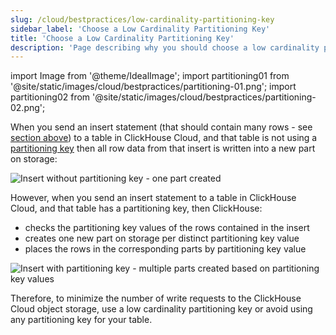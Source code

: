 ```yaml
---
slug: /cloud/bestpractices/low-cardinality-partitioning-key
sidebar_label: 'Choose a Low Cardinality Partitioning Key'
title: 'Choose a Low Cardinality Partitioning Key'
description: 'Page describing why you should choose a low cardinality partitioning key as a best practice'
---
```


import Image from '@theme/IdealImage';
import partitioning01 from '@site/static/images/cloud/bestpractices/partitioning-01.png';
import partitioning02 from '@site/static/images/cloud/bestpractices/partitioning-02.png';

When you send an insert statement (that should contain many rows - see [section above](/optimize/bulk-inserts)) to a table in ClickHouse Cloud, and that
table is not using a [partitioning key](/engines/table-engines/mergetree-family/custom-partitioning-key.md) then all row data from that insert is written into a new part on storage:

<Image img={partitioning01} size="lg" alt="Insert without partitioning key - one part created" background="white"/>

However, when you send an insert statement to a table in ClickHouse Cloud, and that table has a partitioning key, then ClickHouse:
- checks the partitioning key values of the rows contained in the insert
- creates one new part on storage per distinct partitioning key value
- places the rows in the corresponding parts by partitioning key value

<Image img={partitioning02} size="lg" alt="Insert with partitioning key - multiple parts created based on partitioning key values" background="white"/>

Therefore, to minimize the number of write requests to the ClickHouse Cloud object storage, use a low cardinality partitioning key or avoid using any partitioning key for your table.
